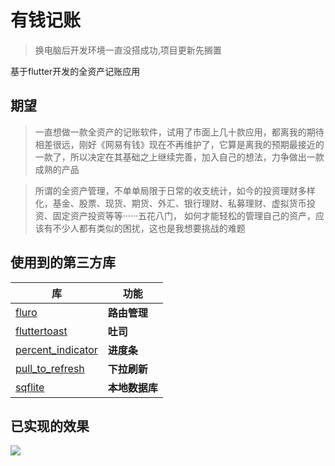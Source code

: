 # 有钱记账

> 换电脑后开发环境一直没搭成功,项目更新先搁置

基于flutter开发的全资产记账应用


## 期望

> 一直想做一款全资产的记账软件，试用了市面上几十款应用，都离我的期待相差很远，刚好《网易有钱》现在不再维护了，它算是离我的预期最接近的一款了，所以决定在其基础之上继续完善，加入自己的想法，力争做出一款成熟的产品

> 所谓的全资产管理，不单单局限于日常的收支统计，如今的投资理财多样化，基金、股票、现货、期货、外汇、银行理财、私募理财、虚拟货币投资、固定资产投资等等······五花八门，
> 如何才能轻松的管理自己的资产，应该有不少人都有类似的困扰，这也是我想要挑战的难题


## 使用到的第三方库

| 库                         | 功能             |
| -------------------------  | --------------- |
| [fluro](https://pub.flutter-io.cn/packages/fluro)                           | **路由管理**     |
| [fluttertoast](https://pub.flutter-io.cn/packages/fluttertoast)             | **吐司**        |
| [percent_indicator](https://pub.flutter-io.cn/packages/percent_indicator)   | **进度条**       |
| [pull_to_refresh](https://pub.flutter-io.cn/packages/pull_to_refresh)       | **下拉刷新**     |
| [sqflite](https://pub.flutter-io.cn/packages/sqflite)                       | **本地数据库**   |


## 已实现的效果

<img src="./ui/ui_01.jpg"/>

